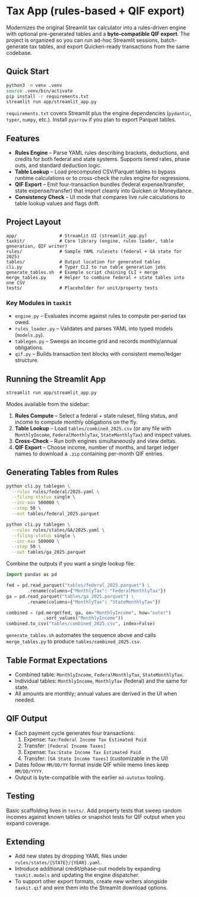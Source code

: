 # Tax App (rules-based + QIF export)

Modernizes the original Streamlit tax calculator into a rules-driven engine with optional pre-generated tables and a **byte-compatible QIF export**. The project is organized so you can run ad-hoc Streamlit sessions, batch-generate tax tables, and export Quicken-ready transactions from the same codebase.

## Quick Start

```bash
python3 -m venv .venv
source .venv/bin/activate
pip install -r requirements.txt
streamlit run app/streamlit_app.py
```

`requirements.txt` covers Streamlit plus the engine dependencies (`pydantic`, `typer`, `numpy`, etc.). Install `pyarrow` if you plan to export Parquet tables.

## Features

- **Rules Engine** – Parse YAML rules describing brackets, deductions, and credits for both federal and state systems. Supports tiered rates, phase outs, and standard deduction logic.
- **Table Lookup** – Load precomputed CSV/Parquet tables to bypass runtime calculations or to cross-check the rules engine for regressions.
- **QIF Export** – Emit four-transaction bundles (federal expense/transfer, state expense/transfer) that import cleanly into Quicken or Moneydance.
- **Consistency Check** – UI mode that compares live rule calculations to table lookup values and flags drift.

## Project Layout

```
app/                # Streamlit UI (streamlit_app.py)
taxkit/             # Core library (engine, rules loader, table generation, QIF writer)
rules/              # Sample YAML rulesets (federal + GA state for 2025)
tables/             # Output location for generated tables
cli.py              # Typer CLI to run table generation jobs
generate_tables.sh  # Example script chaining CLI + merge
merge_tables.py     # Helper to combine federal + state tables into one CSV
tests/              # Placeholder for unit/property tests
```

### Key Modules in `taxkit`

- `engine.py` – Evaluates income against rules to compute per-period tax owed.
- `rules_loader.py` – Validates and parses YAML into typed models (`models.py`).
- `tablegen.py` – Sweeps an income grid and records monthly/annual obligations.
- `qif.py` – Builds transaction text blocks with consistent memo/ledger structure.

## Running the Streamlit App

```bash
streamlit run app/streamlit_app.py
```

Modes available from the sidebar:

1. **Rules Compute** – Select a federal + state ruleset, filing status, and income to compute monthly obligations on the fly.
2. **Table Lookup** – Load `tables/combined_2025.csv` (or any file with `MonthlyIncome`, `FederalMonthlyTax`, `StateMonthlyTax`) and inspect values.
3. **Cross-Check** – Run both engines simultaneously and view deltas.
4. **QIF Export** – Choose income, number of months, and target ledger names to download a `.zip` containing per-month QIF entries.

## Generating Tables from Rules

```bash
python cli.py tablegen \
  --rules rules/federal/2025.yaml \
  --filing-status single \
  --inc-max 500000 \
  --step 50 \
  --out tables/federal_2025.parquet

python cli.py tablegen \
  --rules rules/states/GA/2025.yaml \
  --filing-status single \
  --inc-max 500000 \
  --step 50 \
  --out tables/ga_2025.parquet
```

Combine the outputs if you want a single lookup file:

```python
import pandas as pd

fed = pd.read_parquet("tables/federal_2025.parquet") \
        .rename(columns={"MonthlyTax": "FederalMonthlyTax"})
ga = pd.read_parquet("tables/ga_2025.parquet") \
        .rename(columns={"MonthlyTax": "StateMonthlyTax"})

combined = (pd.merge(fed, ga, on="MonthlyIncome", how="outer")
              .sort_values("MonthlyIncome"))
combined.to_csv("tables/combined_2025.csv", index=False)
```

`generate_tables.sh` automates the sequence above and calls `merge_tables.py` to produce `tables/combined_2025.csv`.

## Table Format Expectations

- Combined table: `MonthlyIncome`, `FederalMonthlyTax`, `StateMonthlyTax`.
- Individual tables: `MonthlyIncome`, `MonthlyTax` (federal) and the same for state.
- All amounts are monthly; annual values are derived in the UI when needed.

## QIF Output

- Each payment cycle generates four transactions:
  1. Expense: `Tax:Federal Income Tax Estimated Paid`
  2. Transfer: `[Federal Income Taxes]`
  3. Expense: `Tax:State Income Tax Estimated Paid`
  4. Transfer: `[GA State Income Taxes]` (customizable in the UI)
- Dates follow `MM/DD/YY` format inside QIF while memo lines keep `MM/DD/YYYY`.
- Output is byte-compatible with the earlier `md-autotax` tooling.

## Testing

Basic scaffolding lives in `tests/`. Add property tests that sweep random incomes against known tables or snapshot tests for QIF output when you expand coverage.

## Extending

- Add new states by dropping YAML files under `rules/states/{STATE}/{YEAR}.yaml`.
- Introduce additional credit/phase-out models by expanding `taxkit.models` and updating the engine dispatcher.
- To support other export formats, create new writers alongside `taxkit.qif` and wire them into the Streamlit download options.
